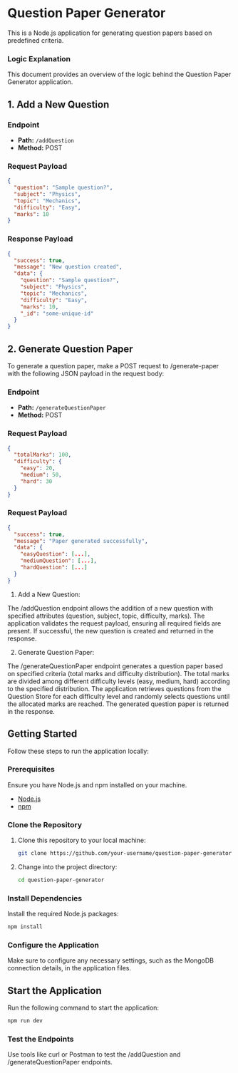 # Question Paper Generator

This is a Node.js application for generating question papers based on predefined criteria.


### Logic Explanation
This document provides an overview of the logic behind the Question Paper Generator application.

## 1. Add a New Question

### Endpoint

- **Path:** `/addQuestion`
- **Method:** POST

### Request Payload

```json
{
  "question": "Sample question?",
  "subject": "Physics",
  "topic": "Mechanics",
  "difficulty": "Easy",
  "marks": 10
}
```

### Response Payload
``` json
{
  "success": true,
  "message": "New question created",
  "data": {
    "question": "Sample question?",
    "subject": "Physics",
    "topic": "Mechanics",
    "difficulty": "Easy",
    "marks": 10,
    "_id": "some-unique-id"
  }
}
```


## 2. Generate Question Paper
To generate a question paper, make a POST request to /generate-paper with the following JSON payload in the request body:

### Endpoint

- **Path:** `/generateQuestionPaper`
- **Method:** POST

### Request Payload

``` json
{
  "totalMarks": 100,
  "difficulty": {
    "easy": 20,
    "medium": 50,
    "hard": 30
  }
}

```

### Request Payload
``` json
{
  "success": true,
  "message": "Paper generated successfully",
  "data": {
    "easyQuestion": [...],
    "mediumQuestion": [...],
    "hardQuestion": [...]
  }
}

```

1. Add a New Question:

The /addQuestion endpoint allows the addition of a new question with specified attributes (question, subject, topic, difficulty, marks).
The application validates the request payload, ensuring all required fields are present.
If successful, the new question is created and returned in the response.

2. Generate Question Paper:

The /generateQuestionPaper endpoint generates a question paper based on specified criteria (total marks and difficulty distribution).
The total marks are divided among different difficulty levels (easy, medium, hard) according to the specified distribution.
The application retrieves questions from the Question Store for each difficulty level and randomly selects questions until the allocated marks are reached.
The generated question paper is returned in the response.

## Getting Started

Follow these steps to run the application locally:

### Prerequisites

Ensure you have Node.js and npm installed on your machine.

- [Node.js](https://nodejs.org/)
- [npm](https://www.npmjs.com/)

### Clone the Repository

1. Clone this repository to your local machine:

    ```bash
    git clone https://github.com/your-username/question-paper-generator.git
    ```

2. Change into the project directory:

    ```bash
    cd question-paper-generator
    ```

### Install Dependencies

Install the required Node.js packages:

```bash
npm install
```

### Configure the Application
Make sure to configure any necessary settings, such as the MongoDB connection details, in the application files.

## Start the Application
Run the following command to start the application:

``` bash
npm run dev 
```

### Test the Endpoints
Use tools like curl or Postman to test the /addQuestion and /generateQuestionPaper endpoints.